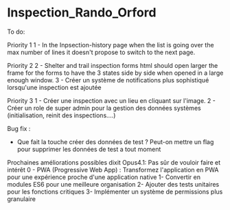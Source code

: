 # Inspection_Rando_Orford

To do:

Priority 1
1 - In the Inpsection-history page when the list is going over the max number of lines it doesn't propose to switch to the next page.

Priority 2
2 - Shelter and trail inspection forms html should open larger the frame for the forms to have the 3 states side by side when opened in a large enough window.
3 - Créer un système de notifications plus sophistiqué lorsqu'une inspection est ajoutée

Priority 3
1 - Créer une inspection avec un lieu en cliquant sur l'image.
2 - Créer un role de super admin pour la gestion des données systèmes (initialisation, reinit des inspections....)


Bug fix :
- Que fait la touche créer des données de test ? Peut-on mettre un flag pour supprimer les données de test a tout moment


Prochaines améliorations possibles dixit Opus4.1:   Pas sûr de vouloir faire et intérêt
0 - PWA (Progressive Web App) : Transformez l'application en PWA pour une expérience proche d'une application native
1- Convertir en modules ES6 pour une meilleure organisation
2- Ajouter des tests unitaires pour les fonctions critiques
3- Implémenter un système de permissions plus granulaire
